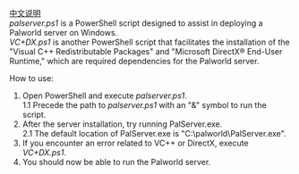 [中文说明](README-CN.md)<br>
*palserver.ps1* is a PowerShell script designed to assist in deploying a Palworld server on Windows.<br>
*VC+DX.ps1* is another PowerShell script that facilitates the installation of the "Visual C++ Redistributable Packages" and "Microsoft DirectX® End-User Runtime," which are required dependencies for the Palworld server.<br>

How to use:<br>
1. Open PowerShell and execute *palserver.ps1*.<br>
   1.1 Precede the path to *palserver.ps1* with an "&" symbol to run the script.<br>
2. After the server installation, try running PalServer.exe.<br>
   2.1 The default location of PalServer.exe is "C:\palworld\PalServer.exe".<br>
3. If you encounter an error related to VC++ or DirectX, execute *VC+DX.ps1*.<br>
4. You should now be able to run the Palworld server.<br>
